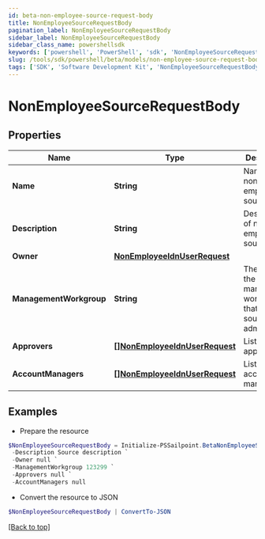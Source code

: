 ```yaml
---
id: beta-non-employee-source-request-body
title: NonEmployeeSourceRequestBody
pagination_label: NonEmployeeSourceRequestBody
sidebar_label: NonEmployeeSourceRequestBody
sidebar_class_name: powershellsdk
keywords: ['powershell', 'PowerShell', 'sdk', 'NonEmployeeSourceRequestBody', 'BetaNonEmployeeSourceRequestBody'] 
slug: /tools/sdk/powershell/beta/models/non-employee-source-request-body
tags: ['SDK', 'Software Development Kit', 'NonEmployeeSourceRequestBody', 'BetaNonEmployeeSourceRequestBody']
---
```



# NonEmployeeSourceRequestBody

## Properties

Name | Type | Description | Notes
------------ | ------------- | ------------- | -------------
**Name** | **String** | Name of non-employee source. | [required]
**Description** | **String** | Description of non-employee source. | [required]
**Owner** | [**NonEmployeeIdnUserRequest**](non-employee-idn-user-request) |  | [required]
**ManagementWorkgroup** | **String** | The ID for the management workgroup that contains source sub-admins | [optional] 
**Approvers** | [**[]NonEmployeeIdnUserRequest**](non-employee-idn-user-request) | List of approvers. | [optional] 
**AccountManagers** | [**[]NonEmployeeIdnUserRequest**](non-employee-idn-user-request) | List of account managers. | [optional] 

## Examples

- Prepare the resource
```powershell
$NonEmployeeSourceRequestBody = Initialize-PSSailpoint.BetaNonEmployeeSourceRequestBody  -Name Retail `
 -Description Source description `
 -Owner null `
 -ManagementWorkgroup 123299 `
 -Approvers null `
 -AccountManagers null
```

- Convert the resource to JSON
```powershell
$NonEmployeeSourceRequestBody | ConvertTo-JSON
```


[[Back to top]](#) 

